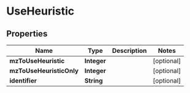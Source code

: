 # UseHeuristic

## Properties
Name | Type | Description | Notes
------------ | ------------- | ------------- | -------------
**mzToUseHeuristic** | **Integer** |  |  [optional]
**mzToUseHeuristicOnly** | **Integer** |  |  [optional]
**identifier** | **String** |  |  [optional]
